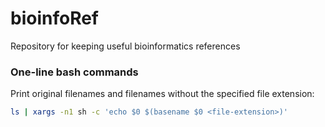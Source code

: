 # bioinfoRef
Repository for keeping useful bioinformatics references

### One-line bash commands

Print original filenames and filenames without the specified file extension:
```Bash
ls | xargs -n1 sh -c 'echo $0 $(basename $0 <file-extension>)'
```

